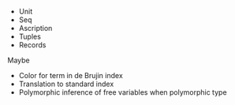 - Unit
- Seq
- Ascription
- Tuples
- Records


Maybe
- Color for term in de Brujin index
- Translation to standard index
- Polymorphic inference of free variables when polymorphic type

